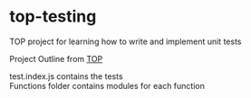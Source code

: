 # top-testing
TOP project for learning how to write and implement unit tests

Project Outline from [TOP](https://www.theodinproject.com/lessons/node-path-javascript-testing-practice)  

test.index.js contains the tests  
Functions folder contains modules for each function
